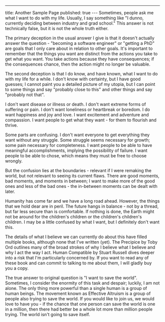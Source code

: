 ---
title: Another Sample Page
published: true
​---
Sometimes, people ask me what I want to do with my life. Usually, I say something like "I dunno, currently deciding between industry and grad school." This answer is not technically false, but it is not the whole truth either.

The primary deception in the usual answer I give is that it doesn't actually answer the question - "becoming a software engineer" or "getting a PhD" are goals that I only care about in relation to other goals. It's important to remember that the things you want are distinct from the actions you take to get what you want. You take actions because they have consequences; if the consequences chance, then the action might no longer be valuable.

The second deception is that I do know, and have known, what I want to do with my life for a while. I don't know with certainty, but I have good guesses; I cannot paint you a detailed picture of my utopia, but I can point to some things and say "probably close to this" and other things and say "probably not that". 

I don't want disease or illness or death. I don't want extreme forms of suffering or pain. I don't want loneliness or heartbreak or boredom. I do want happiness and joy and love. I want excitement and adventure and compassion. I want people to get what they want - for them to flourish and thrive. 

Some parts are confusing. I don't want everyone to get everything they want without any struggle. Some struggle seems necessary for growth; some pain necessary for completeness. I want people to be able to have meaningful accomplishments, implying the possibility of failure. I want people to be able to chose, which means they must be free to choose wrongly.

But the confusion lies at the boundaries - relevant if I were remaking the world, but not relevant to seeing its current flaws. There are good moments, bad moments, and moments in between; I want to make more of the good ones and less of the bad ones - the in-between moments can be dealt with later. 

Humanity has come far and we have a long road ahead. However, the things that we hold dear are in peril. The future hangs in balance - not by a thread, but far less secure than is comfortable. If nothing is done, the Earth might not be around for the children's children or the children's children's children. I may be a little confused by what I want, but I definitely don't want this. 

The details of what I believe we can currently do about this have filled multiple books, although none that I've written (yet). The Precipice by Toby Ord outlines many of the broad strokes of why I believe what I believe and why I act the way I act. Human Compatible by Stuart Russell dives deeper into a risk that I'm particularly concerned by. If you want to read any of these book and can commit to talking to me about them, I will gladly buy you a copy.

The true answer to original question is "I want to save the world". Sometimes, I consider the enormity of this task and despair; luckily, I am not alone. The only thing more powerful than a single human is a group of human beings. The movement known as Effective Altruism is a group of people also trying to save the world. If you would like to join us, we would love to have you - if the chance that one person can save the world is one in a million, then there had better be a whole lot more than million people trying. The world isn't going to save itself. 
